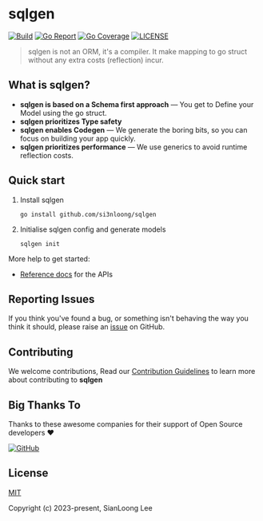# sqlgen

[![Build](https://github.com/si3nloong/sqlgen/workflows/test/badge.svg?branch=main)](https://github.com/si3nloong/sqlgen/actions?query=workflow%3Atest)
[![Go Report](https://goreportcard.com/badge/github.com/si3nloong/sqlgen)](https://goreportcard.com/report/github.com/si3nloong/sqlgen)
[![Go Coverage](https://codecov.io/gh/si3nloong/sqlgen/branch/main/graph/badge.svg)](https://codecov.io/gh/si3nloong/sqlgen)
[![LICENSE](https://img.shields.io/github/license/si3nloong/sqlgen)](https://github.com/si3nloong/sqlgen/blob/main/LICENSE)

> sqlgen is not an ORM, it's a compiler. It make mapping to go struct without any extra costs (reflection) incur.

## What is sqlgen?

- **sqlgen is based on a Schema first approach** — You get to Define your Model using the go struct.
- **sqlgen prioritizes Type safety**
- **sqlgen enables Codegen** — We generate the boring bits, so you can focus on building your app quickly.
- **sqlgen prioritizes performance** — We use generics to avoid runtime reflection costs.

## Quick start

1.  Install sqlgen

    ```console
    go install github.com/si3nloong/sqlgen
    ```

2.  Initialise sqlgen config and generate models

    ```console
    sqlgen init
    ```

More help to get started:

- [Reference docs](/docs/API.md) for the APIs

## Reporting Issues

If you think you've found a bug, or something isn't behaving the way you think it should, please raise an [issue](https://github.com/si3nloong/sqlgen/issues) on GitHub.

## Contributing

We welcome contributions, Read our [Contribution Guidelines](https://github.com/si3nloong/sqlgen/blob/main/CONTRIBUTING.md) to learn more about contributing to **sqlgen**

## Big Thanks To

Thanks to these awesome companies for their support of Open Source developers ❤

[![GitHub](https://jstools.dev/img/badges/github.svg)](https://github.com/open-source)

## License

[MIT](https://github.com/si3nloong/sqlgen/blob/main/LICENSE)

Copyright (c) 2023-present, SianLoong Lee
